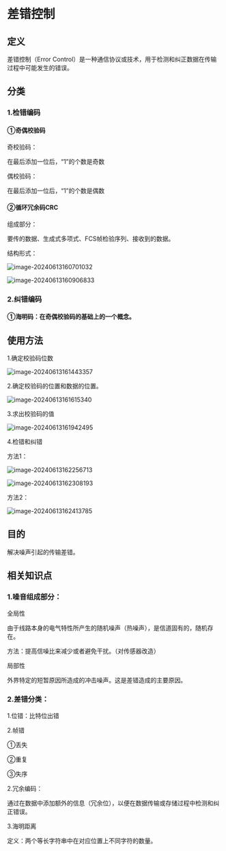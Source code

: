 # 差错控制

## 定义

差错控制（Error Control）是一种通信协议或技术，用于检测和纠正数据在传输过程中可能发生的错误。

## 分类

### 1.检错编码

#### ①奇偶校验码

奇校验码：

在最后添加一位后，“1”的个数是奇数

偶校验码：

在最后添加一位后，“1”的个数是偶数

#### ②循环冗余码CRC

组成部分：

要传的数据、生成式多项式、FCS帧检验序列、接收到的数据。

结构形式：

![image-20240613160701032](../TyporaImage/image-20240613160701032.png)

![image-20240613160906833](../TyporaImage/image-20240613160906833.png)

### 2.纠错编码

#### ①海明码：在奇偶校验码的基础上的一个概念。



## 使用方法

1.确定校验码位数

![image-20240613161443357](../TyporaImage/image-20240613161443357.png)

2.确定校验码的位置和数据的位置。

![image-20240613161615340](../TyporaImage/image-20240613161615340.png)

3.求出校验码的值

![image-20240613161942495](../TyporaImage/image-20240613161942495.png)

4.检错和纠错

方法1：

![image-20240613162256713](../TyporaImage/image-20240613162256713.png)

![image-20240613162308193](../TyporaImage/image-20240613162308193.png)

方法2：

![image-20240613162413785](../TyporaImage/image-20240613162413785.png)

## 目的

解决噪声引起的传输差错。



## 相关知识点

### 1.噪音组成部分：

全局性

由于线路本身的电气特性所产生的随机噪声（热噪声），是信道固有的，随机存在。

方法：提高信噪比来减少或者避免干扰。（对传感器改造）

局部性

外界特定的短暂原因所造成的冲击噪声。这是差错造成的主要原因。

### 2.差错分类：

1.位错：比特位出错

2.帧错

①丢失

②重复

③失序



2.冗余编码：

通过在数据中添加额外的信息（冗余位），以便在数据传输或存储过程中检测和纠正错误。

3.海明距离

定义：两个等长字符串中在对应位置上不同字符的数量。